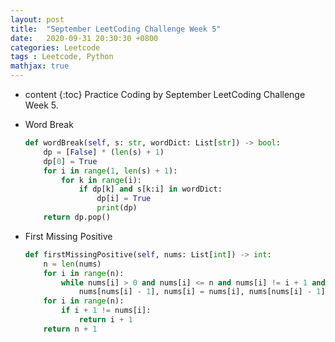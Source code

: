 ```yaml
---
layout: post
title:  "September LeetCoding Challenge Week 5"
date:   2020-09-31 20:30:30 +0800
categories: Leetcode
tags : Leetcode, Python 
mathjax: true
---
```

* content 
{:toc}
Practice Coding by September LeetCoding Challenge Week 5.




* Word Break
    ```python
    def wordBreak(self, s: str, wordDict: List[str]) -> bool:
        dp = [False] * (len(s) + 1)
        dp[0] = True
        for i in range(1, len(s) + 1):
            for k in range(i):
                if dp[k] and s[k:i] in wordDict:
                    dp[i] = True
                    print(dp)
        return dp.pop()
    ```
    
    
* First Missing Positive
    ```python
    def firstMissingPositive(self, nums: List[int]) -> int:
        n = len(nums)
        for i in range(n):
            while nums[i] > 0 and nums[i] <= n and nums[i] != i + 1 and nums[i] != nums[nums[i] - 1]:
                nums[nums[i] - 1], nums[i] = nums[i], nums[nums[i] - 1]
        for i in range(n):
            if i + 1 != nums[i]:
                return i + 1
        return n + 1
    ```